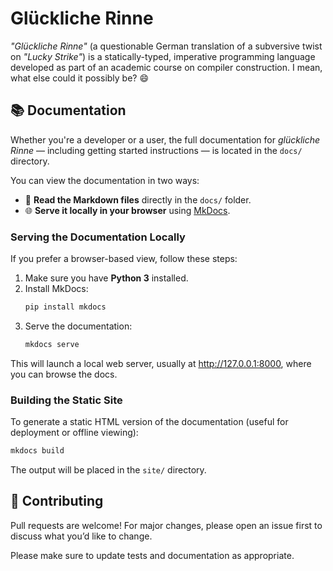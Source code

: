 # Glückliche Rinne

*"Glückliche Rinne"* (a questionable German translation of a subversive twist on *"Lucky Strike"*) is a statically-typed, imperative programming language developed as part of an academic course on compiler construction. I mean, what else could it possibly be? 😄

## 📚 Documentation

Whether you're a developer or a user, the full documentation for *glückliche Rinne* — including getting started instructions — is located in the `docs/` directory.

You can view the documentation in two ways:
- 📄 **Read the Markdown files** directly in the `docs/` folder.
- 🌐 **Serve it locally in your browser** using [MkDocs](https://www.mkdocs.org/).

### Serving the Documentation Locally

If you prefer a browser-based view, follow these steps:

1. Make sure you have **Python 3** installed.
2. Install MkDocs:  
   ```bash
   pip install mkdocs
   ```
3. Serve the documentation:  
   ```bash
   mkdocs serve
   ```

This will launch a local web server, usually at http://127.0.0.1:8000, where you can browse the docs.

### Building the Static Site

To generate a static HTML version of the documentation (useful for deployment or offline viewing):

```bash
mkdocs build
```

The output will be placed in the `site/` directory.


## 🤝 Contributing

Pull requests are welcome! For major changes, please open an issue first to discuss what you’d like to change.

Please make sure to update tests and documentation as appropriate.
